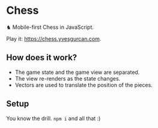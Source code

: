 # Chess

♞ Mobile-first Chess in JavaScript.

Play it: https://chess.yvesgurcan.com.

## How does it work?

- The game state and the game view are separated.
- The view re-renders as the state changes.
- Vectors are used to translate the position of the pieces.


## Setup

You know the drill. `npm i` and all that :)

